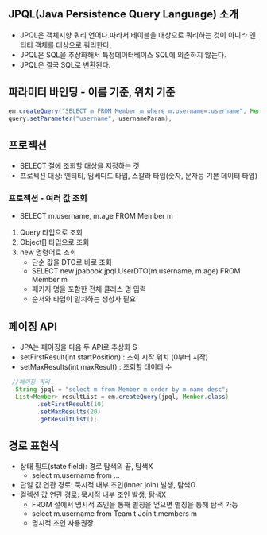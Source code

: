 ## JPQL(Java Persistence Query Language) 소개
- JPQL은 객체지향 쿼리 언어다.따라서 테이블을 대상으로 쿼리하는 것이 아니라 엔티티 객체를 대상으로 쿼리한다.
- JPQL은 SQL을 추상화해서 특정데이터베이스 SQL에 의존하지 않는다.
- JPQL은 결국 SQL로 변환된다.

## 파라미터 바인딩 - 이름 기준, 위치 기준
```java
em.createQuery("SELECT m FROM Member m where m.username=:username", Member.Class); 
query.setParameter("username", usernameParam);
```
## 프로젝션
- SELECT 절에 조회할 대상을 지정하는 것
- 프로젝션 대상: 엔티티, 임베디드 타입, 스칼라 타입(숫자, 문자등 기본 데이터 타입) 

### 프로젝션 - 여러 값 조회
- SELECT m.username, m.age FROM Member m
1. Query 타입으로 조회
2. Object[] 타입으로 조회 
3. new 명령어로 조회
   - 단순 값을 DTO로 바로 조회
   - SELECT new jpabook.jpql.UserDTO(m.username, m.age) FROM Member m
   - 패키지 명을 포함한 전체 클래스 명 입력
   - 순서와 타입이 일치하는 생성자 필요

## 페이징 API
- JPA는 페이징을 다음 두 API로 추상화 S
- setFirstResult(int startPosition) : 조회 시작 위치 (0부터 시작)
- setMaxResults(int maxResult) : 조회할 데이터 수
```java
 //페이징 쿼리 
  String jpql = "select m from Member m order by m.name desc"; 
  List<Member> resultList = em.createQuery(jpql, Member.class) 
        .setFirstResult(10) 
        .setMaxResults(20) 
        .getResultList();
```

## 경로 표현식
- 상태 필드(state field): 경로 탐색의 끝, 탐색X
   - select m.username from ... 
- 단일 값 연관 경로: 묵시적 내부 조인(inner join) 발생, 탐색O
- 컬렉션 값 연관 경로: 묵시적 내부 조인 발생, 탐색X
   - FROM 절에서 명시적 조인을 통해 별칭을 얻으면 별칭을 통해 탐색 가능
   - select m.username from Team t Join t.members m
   - 명시적 조인 사용권장
